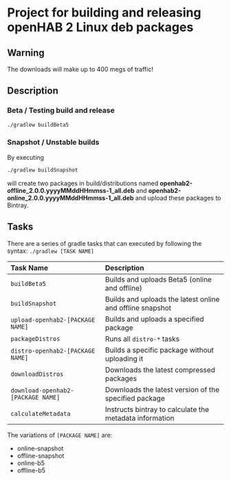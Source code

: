 # Project for building and releasing openHAB 2 Linux deb packages

## Warning

  The downloads will make up to 400 megs of traffic!

## Description

### Beta / Testing build and release

```bash
./gradlew buildBeta5
```

### Snapshot / Unstable builds

By executing

 ```bash
 ./gradlew buildSnapshot
 ```

will create two packages in build/distributions named **openhab2-offline_2.0.0.yyyyMMddHHmmss-1_all.deb** and
**openhab2-online_2.0.0.yyyyMMddHHmmss-1_all.deb** and upload these packages to Bintray.

## Tasks

There are a series of gradle tasks that can executed by following the syntax: `./gradlew [TASK NAME]`

| Task Name                          | Description                                               |
|:-----------------------------------|:----------------------------------------------------------|
| `buildBeta5`                       | Builds and uploads Beta5 (online and offline)             |
| `buildSnapshot`                    | Builds and uploads the latest online and offline snapshot |
| `upload-openhab2-[PACKAGE NAME]`   | Builds and uploads a specified package                    |
| `packageDistros`                   | Runs all `distro-*` tasks                                 |
| `distro-openhab2-[PACKAGE NAME]`   | Builds a specific package without uploading it            |
| `downloadDistros`                  | Downloads the latest compressed packages                  |
| `download-openhab2-[PACKAGE NAME]` | Downloads the latest version of the specified package     |
| `calculateMetadata`                | Instructs bintray to calculate the metadata information   |


The variations of `[PACKAGE NAME]` are:

- online-snapshot
- offline-snapshot
- online-b5
- offline-b5
